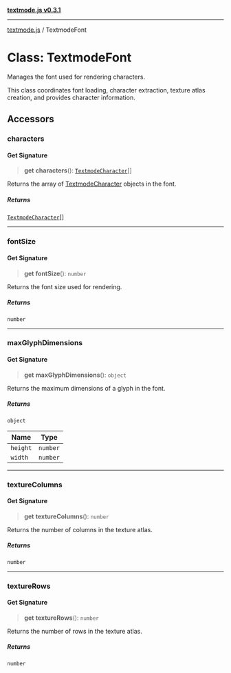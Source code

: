 [**textmode.js v0.3.1**](../README.md)

***

[textmode.js](../README.md) / TextmodeFont

# Class: TextmodeFont

Manages the font used for rendering characters.

This class coordinates font loading, character extraction, texture atlas creation,
and provides character information.

## Accessors

### characters

#### Get Signature

> **get** **characters**(): [`TextmodeCharacter`](../type-aliases/TextmodeCharacter.md)[]

Returns the array of [TextmodeCharacter](../type-aliases/TextmodeCharacter.md) objects in the font.

##### Returns

[`TextmodeCharacter`](../type-aliases/TextmodeCharacter.md)[]

***

### fontSize

#### Get Signature

> **get** **fontSize**(): `number`

Returns the font size used for rendering.

##### Returns

`number`

***

### maxGlyphDimensions

#### Get Signature

> **get** **maxGlyphDimensions**(): `object`

Returns the maximum dimensions of a glyph in the font.

##### Returns

`object`

| Name | Type |
| ------ | ------ |
| `height` | `number` |
| `width` | `number` |

***

### textureColumns

#### Get Signature

> **get** **textureColumns**(): `number`

Returns the number of columns in the texture atlas.

##### Returns

`number`

***

### textureRows

#### Get Signature

> **get** **textureRows**(): `number`

Returns the number of rows in the texture atlas.

##### Returns

`number`
